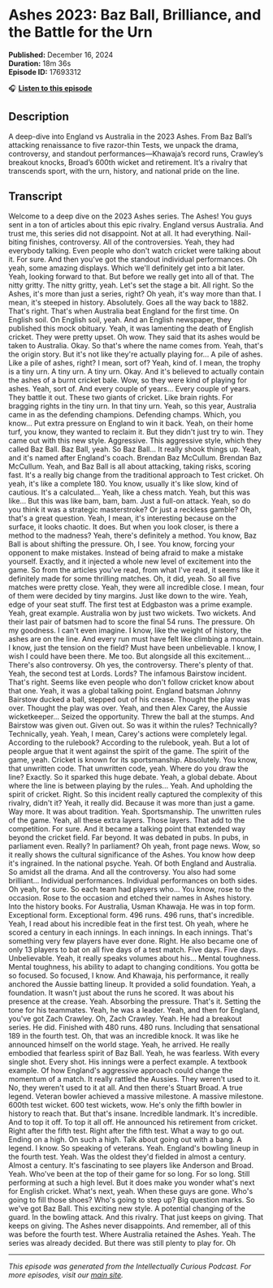 # Ashes 2023: Baz Ball, Brilliance, and the Battle for the Urn

**Published:** December 16, 2024  
**Duration:** 18m 36s  
**Episode ID:** 17693312

🎧 **[Listen to this episode](https://intellectuallycurious.buzzsprout.com/2529712/episodes/17693312-ashes-2023-baz-ball-brilliance-and-the-battle-for-the-urn)**

## Description

A deep-dive into England vs Australia in the 2023 Ashes. From Baz Ball’s attacking renaissance to five razor-thin Tests, we unpack the drama, controversy, and standout performances—Khawaja’s record runs, Crawley’s breakout knocks, Broad’s 600th wicket and retirement. It’s a rivalry that transcends sport, with the urn, history, and national pride on the line.

## Transcript

Welcome to a deep dive on the 2023 Ashes series. The Ashes! You guys sent in a ton of articles about this epic rivalry. England versus Australia. And trust me, this series did not disappoint. Not at all. It had everything. Nail-biting finishes, controversy. All of the controversies. Yeah, they had everybody talking. Even people who don't watch cricket were talking about it. For sure. And then you've got the standout individual performances. Oh yeah, some amazing displays. Which we'll definitely get into a bit later. Yeah, looking forward to that. But before we really get into all of that. The nitty gritty. The nitty gritty, yeah. Let's set the stage a bit. All right. So the Ashes, it's more than just a series, right? Oh yeah, it's way more than that. I mean, it's steeped in history. Absolutely. Goes all the way back to 1882. That's right. That's when Australia beat England for the first time. On English soil. On English soil, yeah. And an English newspaper, they published this mock obituary. Yeah, it was lamenting the death of English cricket. They were pretty upset. Oh wow. They said that its ashes would be taken to Australia. Okay. So that's where the name comes from. Yeah, that's the origin story. But it's not like they're actually playing for... A pile of ashes. Like a pile of ashes, right? I mean, sort of? Yeah, kind of. I mean, the trophy is a tiny urn. A tiny urn. A tiny urn. Okay. And it's believed to actually contain the ashes of a burnt cricket bale. Wow, so they were kind of playing for ashes. Yeah, sort of. And every couple of years... Every couple of years. They battle it out. These two giants of cricket. Like brain rights. For bragging rights in the tiny urn. In that tiny urn. Yeah, so this year, Australia came in as the defending champions. Defending champs. Which, you know... Put extra pressure on England to win it back. Yeah, on their home turf, you know, they wanted to reclaim it. But they didn't just try to win. They came out with this new style. Aggressive. This aggressive style, which they called Baz Ball. Baz Ball, yeah. So Baz Ball... It really shook things up. Yeah, and it's named after England's coach. Brendan Baz McCullum. Brendan Baz McCullum. Yeah, and Baz Ball is all about attacking, taking risks, scoring fast. It's a really big change from the traditional approach to Test cricket. Oh yeah, it's like a complete 180. You know, usually it's like slow, kind of cautious. It's a calculated... Yeah, like a chess match. Yeah, but this was like... But this was like bam, bam, bam. Just a full-on attack. Yeah, so do you think it was a strategic masterstroke? Or just a reckless gamble? Oh, that's a great question. Yeah, I mean, it's interesting because on the surface, it looks chaotic. It does. But when you look closer, is there a method to the madness? Yeah, there's definitely a method. You know, Baz Ball is about shifting the pressure. Oh, I see. You know, forcing your opponent to make mistakes. Instead of being afraid to make a mistake yourself. Exactly, and it injected a whole new level of excitement into the game. So from the articles you've read, from what I've read, it seems like it definitely made for some thrilling matches. Oh, it did, yeah. So all five matches were pretty close. Yeah, they were all incredible close. I mean, four of them were decided by tiny margins. Just like down to the wire. Yeah, edge of your seat stuff. The first test at Edgbaston was a prime example. Yeah, great example. Australia won by just two wickets. Two wickets. And their last pair of batsmen had to score the final 54 runs. The pressure. Oh my goodness. I can't even imagine. I know, like the weight of history, the ashes are on the line. And every run must have felt like climbing a mountain. I know, just the tension on the field? Must have been unbelievable. I know, I wish I could have been there. Me too. But alongside all this excitement... There's also controversy. Oh yes, the controversy. There's plenty of that. Yeah, the second test at Lords. Lords? The infamous Bairstow incident. That's right. Seems like even people who don't follow cricket know about that one. Yeah, it was a global talking point. England batsman Johnny Bairstow ducked a ball, stepped out of his crease. Thought the play was over. Thought the play was over. Yeah, and then Alex Carey, the Aussie wicketkeeper... Seized the opportunity. Threw the ball at the stumps. And Bairstow was given out. Given out. So was it within the rules? Technically? Technically, yeah. Yeah, I mean, Carey's actions were completely legal. According to the rulebook? According to the rulebook, yeah. But a lot of people argue that it went against the spirit of the game. The spirit of the game, yeah. Cricket is known for its sportsmanship. Absolutely. You know, that unwritten code. That unwritten code, yeah. Where do you draw the line? Exactly. So it sparked this huge debate. Yeah, a global debate. About where the line is between playing by the rules... Yeah. And upholding the spirit of cricket. Right. So this incident really captured the complexity of this rivalry, didn't it? Yeah, it really did. Because it was more than just a game. Way more. It was about tradition. Yeah. Sportsmanship. The unwritten rules of the game. Yeah, all these extra layers. Those layers. That add to the competition. For sure. And it became a talking point that extended way beyond the cricket field. Far beyond. It was debated in pubs. In pubs, in parliament even. Really? In parliament? Oh yeah, front page news. Wow, so it really shows the cultural significance of the Ashes. You know how deep it's ingrained. In the national psyche. Yeah. Of both England and Australia. So amidst all the drama. And all the controversy. You also had some brilliant... Individual performances. Individual performances on both sides. Oh yeah, for sure. So each team had players who... You know, rose to the occasion. Rose to the occasion and etched their names in Ashes history. Into the history books. For Australia, Usman Khawaja. He was in top form. Exceptional form. Exceptional form. 496 runs. 496 runs, that's incredible. Yeah, I read about his incredible feat in the first test. Oh yeah, where he scored a century in each innings. In each innings. In each innings. That's something very few players have ever done. Right. He also became one of only 13 players to bat on all five days of a test match. Five days. Five days. Unbelievable. Yeah, it really speaks volumes about his... Mental toughness. Mental toughness, his ability to adapt to changing conditions. You gotta be so focused. So focused, I know. And Khawaja, his performance, it really anchored the Aussie batting lineup. It provided a solid foundation. Yeah, a foundation. It wasn't just about the runs he scored. It was about his presence at the crease. Yeah. Absorbing the pressure. That's it. Setting the tone for his teammates. Yeah, he was a leader. Yeah, and then for England, you've got Zach Crawley. Oh, Zach Crawley. Yeah. He had a breakout series. He did. Finished with 480 runs. 480 runs. Including that sensational 189 in the fourth test. Oh, that was an incredible knock. It was like he announced himself on the world stage. Yeah, he arrived. He really embodied that fearless spirit of Baz Ball. Yeah, he was fearless. With every single shot. Every shot. His innings were a perfect example. A textbook example. Of how England's aggressive approach could change the momentum of a match. It really rattled the Aussies. They weren't used to it. No, they weren't used to it at all. And then there's Stuart Broad. A true legend. Veteran bowler achieved a massive milestone. A massive milestone. 600th test wicket. 600 test wickets, wow. He's only the fifth bowler in history to reach that. But that's insane. Incredible landmark. It's incredible. And to top it off. To top it all off. He announced his retirement from cricket. Right after the fifth test. Right after the fifth test. What a way to go out. Ending on a high. On such a high. Talk about going out with a bang. A legend. I know. So speaking of veterans. Yeah. England's bowling lineup in the fourth test. Yeah. Was the oldest they'd fielded in almost a century. Almost a century. It's fascinating to see players like Anderson and Broad. Yeah. Who've been at the top of their game for so long. For so long. Still performing at such a high level. But it does make you wonder what's next for English cricket. What's next, yeah. When these guys are gone. Who's going to fill those shoes? Who's going to step up? Big question marks. So we've got Baz Ball. This exciting new style. A potential changing of the guard. In the bowling attack. And this rivalry. That just keeps on giving. That keeps on giving. The Ashes never disappoints. And remember, all of this was before the fourth test. Where Australia retained the Ashes. Yeah. The series was already decided. But there was still plenty to play for. Oh

---
*This episode was generated from the Intellectually Curious Podcast. For more episodes, visit our [main site](https://intellectuallycurious.buzzsprout.com).*
